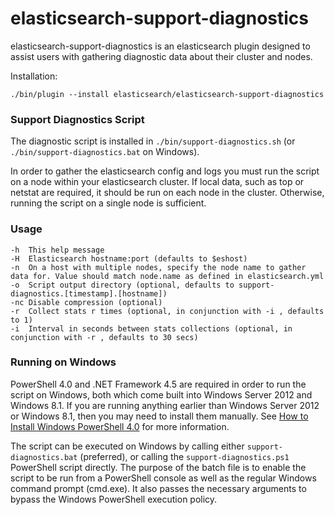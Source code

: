 elasticsearch-support-diagnostics
=================================

elasticsearch-support-diagnostics is an elasticsearch plugin designed
to assist users with gathering diagnostic data about their cluster and nodes.

Installation:

	./bin/plugin --install elasticsearch/elasticsearch-support-diagnostics


### Support Diagnostics Script

The diagnostic script is installed in `./bin/support-diagnostics.sh` (or `./bin/support-diagnostics.bat` on Windows).

In order to gather the elasticsearch config and logs you must run the script on a node within your elasticsearch cluster.  If local data, such as top or netstat are required, it should be run on each node in the cluster.  Otherwise, running the script on a single node is sufficient.

### Usage

    -h  This help message
    -H  Elasticsearch hostname:port (defaults to $eshost)
    -n  On a host with multiple nodes, specify the node name to gather data for. Value should match node.name as defined in elasticsearch.yml
    -o  Script output directory (optional, defaults to support-diagnostics.[timestamp].[hostname])
    -nc Disable compression (optional)
    -r  Collect stats r times (optional, in conjunction with -i , defaults to 1)
    -i  Interval in seconds between stats collections (optional, in conjunction with -r , defaults to 30 secs)

### Running on Windows

PowerShell 4.0 and .NET Framework 4.5 are required in order to run the script on Windows, both which come built into Windows Server 2012 and Windows 8.1.  If you are running anything earlier than Windows Server 2012 or Windows 8.1, then you may need to install them manually.  See [How to Install Windows PowerShell 4.0](http://social.technet.microsoft.com/wiki/contents/articles/21016.how-to-install-windows-powershell-4-0.aspx) for more information.

The script can be executed on Windows by calling either `support-diagnostics.bat` (preferred), or calling the `support-diagnostics.ps1` PowerShell script directly.  The purpose of the batch file is to enable the script to be run from a PowerShell console as well as the regular Windows command prompt (cmd.exe).  It also passes the necessary arguments to bypass the Windows PowerShell execution policy.
